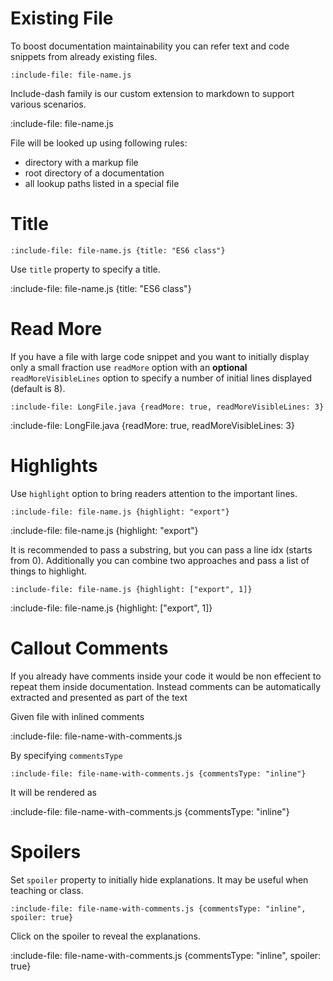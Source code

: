 # Existing File

To boost documentation maintainability you can refer text and code snippets from already existing files.

    :include-file: file-name.js
    
Include-dash family is our custom extension to markdown to support various scenarios. 
    
:include-file: file-name.js

File will be looked up using following rules:
* directory with a markup file
* root directory of a documentation
* all lookup paths listed in a special file

# Title

    :include-file: file-name.js {title: "ES6 class"} 

Use `title` property to specify a title.

:include-file: file-name.js {title: "ES6 class"} 

# Read More

If you have a file with large code snippet and you want to initially display only a small fraction use `readMore` 
option with an **optional** `readMoreVisibleLines` option to specify a number of initial lines displayed (default is 8).

    :include-file: LongFile.java {readMore: true, readMoreVisibleLines: 3}
    
:include-file: LongFile.java {readMore: true, readMoreVisibleLines: 3} 

# Highlights

Use `highlight` option to bring readers attention to the important lines.

    :include-file: file-name.js {highlight: "export"}

:include-file: file-name.js {highlight: "export"}

It is recommended to pass a substring, but you can pass a line idx (starts from 0). 
Additionally you can combine two approaches and pass a list of things to highlight. 

    :include-file: file-name.js {highlight: ["export", 1]}

:include-file: file-name.js {highlight: ["export", 1]}

# Callout Comments

If you already have comments inside your code it would be non effecient to repeat them inside documentation. 
Instead comments can be automatically extracted and presented as part of the text

Given file with inlined comments

:include-file: file-name-with-comments.js

By specifying `commentsType` 
    
    :include-file: file-name-with-comments.js {commentsType: "inline"}

It will be rendered as 

:include-file: file-name-with-comments.js {commentsType: "inline"}

# Spoilers

Set `spoiler` property to initially hide explanations. It may be useful when teaching or class.

    :include-file: file-name-with-comments.js {commentsType: "inline", spoiler: true}

Click on the spoiler to reveal the explanations.

:include-file: file-name-with-comments.js {commentsType: "inline", spoiler: true}
